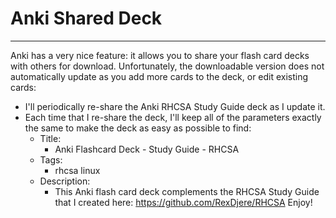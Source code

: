# Anki Shared Deck
____________________________________________________________________________________________________________________________________________

Anki has a very nice feature: it allows you to share your flash card decks with others for download. Unfortunately, the downloadable version does not automatically update as you add more cards to the deck, or edit existing cards:
- I'll periodically re-share the Anki RHCSA Study Guide deck as I update it. 
- Each time that I re-share the deck, I'll keep all of the parameters exactly the same to make the deck as easy as possible to find:
	- Title:
		- Anki Flashcard Deck - Study Guide - RHCSA
	- Tags:
		- rhcsa linux
	- Description:
		- This Anki flash card deck complements the RHCSA Study Guide that I created here: https://github.com/RexDjere/RHCSA  Enjoy! 
	 
